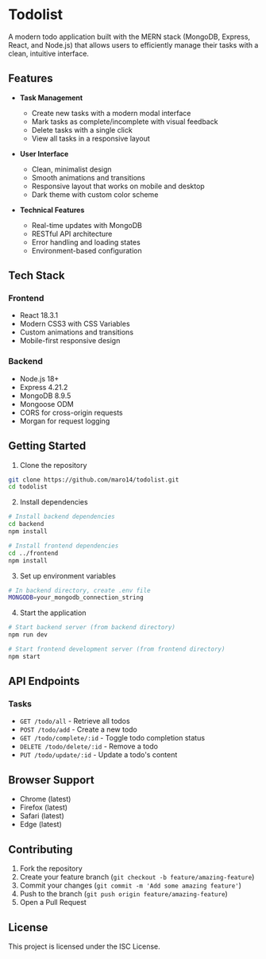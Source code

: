 # Todolist

A modern todo application built with the MERN stack (MongoDB, Express, React, and Node.js) that allows users to efficiently manage their tasks with a clean, intuitive interface.

## Features

* **Task Management**
  * Create new tasks with a modern modal interface
  * Mark tasks as complete/incomplete with visual feedback
  * Delete tasks with a single click
  * View all tasks in a responsive layout

* **User Interface**
  * Clean, minimalist design
  * Smooth animations and transitions
  * Responsive layout that works on mobile and desktop
  * Dark theme with custom color scheme

* **Technical Features**
  * Real-time updates with MongoDB
  * RESTful API architecture
  * Error handling and loading states
  * Environment-based configuration

## Tech Stack

### Frontend
* React 18.3.1
* Modern CSS3 with CSS Variables
* Custom animations and transitions
* Mobile-first responsive design

### Backend
* Node.js 18+
* Express 4.21.2
* MongoDB 8.9.5
* Mongoose ODM
* CORS for cross-origin requests
* Morgan for request logging

## Getting Started

1. Clone the repository
```bash
git clone https://github.com/maro14/todolist.git
cd todolist
```

2. Install dependencies
```bash
# Install backend dependencies
cd backend
npm install

# Install frontend dependencies
cd ../frontend
npm install
```

3. Set up environment variables
```bash
# In backend directory, create .env file
MONGODB=your_mongodb_connection_string
```

4. Start the application
```bash
# Start backend server (from backend directory)
npm run dev

# Start frontend development server (from frontend directory)
npm start
```

## API Endpoints

### Tasks
* `GET /todo/all` - Retrieve all todos
* `POST /todo/add` - Create a new todo
* `GET /todo/complete/:id` - Toggle todo completion status
* `DELETE /todo/delete/:id` - Remove a todo
* `PUT /todo/update/:id` - Update a todo's content

## Browser Support

* Chrome (latest)
* Firefox (latest)
* Safari (latest)
* Edge (latest)

## Contributing

1. Fork the repository
2. Create your feature branch (`git checkout -b feature/amazing-feature`)
3. Commit your changes (`git commit -m 'Add some amazing feature'`)
4. Push to the branch (`git push origin feature/amazing-feature`)
5. Open a Pull Request

## License

This project is licensed under the ISC License.